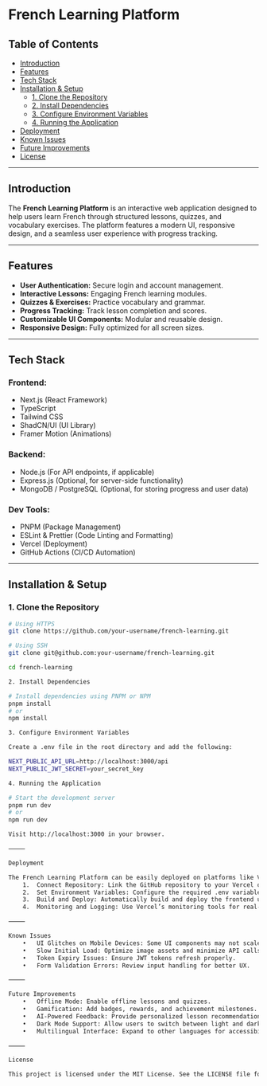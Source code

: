 # French Learning Platform

## Table of Contents
- [Introduction](#introduction)
- [Features](#features)
- [Tech Stack](#tech-stack)
- [Installation & Setup](#installation--setup)
  - [1. Clone the Repository](#1-clone-the-repository)
  - [2. Install Dependencies](#2-install-dependencies)
  - [3. Configure Environment Variables](#3-configure-environment-variables)
  - [4. Running the Application](#4-running-the-application)
- [Deployment](#deployment)
- [Known Issues](#known-issues)
- [Future Improvements](#future-improvements)
- [License](#license)

---

## Introduction
The **French Learning Platform** is an interactive web application designed to help users learn French through structured lessons, quizzes, and vocabulary exercises. The platform features a modern UI, responsive design, and a seamless user experience with progress tracking.

---

## Features
- **User Authentication:** Secure login and account management.
- **Interactive Lessons:** Engaging French learning modules.
- **Quizzes & Exercises:** Practice vocabulary and grammar.
- **Progress Tracking:** Track lesson completion and scores.
- **Customizable UI Components:** Modular and reusable design.
- **Responsive Design:** Fully optimized for all screen sizes.

---

## Tech Stack
### **Frontend:**
- Next.js (React Framework)
- TypeScript
- Tailwind CSS
- ShadCN/UI (UI Library)
- Framer Motion (Animations)

### **Backend:**
- Node.js (For API endpoints, if applicable)
- Express.js (Optional, for server-side functionality)
- MongoDB / PostgreSQL (Optional, for storing progress and user data)

### **Dev Tools:**
- PNPM (Package Management)
- ESLint & Prettier (Code Linting and Formatting)
- Vercel (Deployment)
- GitHub Actions (CI/CD Automation)

---

## Installation & Setup

### **1. Clone the Repository**
```bash
# Using HTTPS
git clone https://github.com/your-username/french-learning.git

# Using SSH
git clone git@github.com:your-username/french-learning.git

cd french-learning

2. Install Dependencies

# Install dependencies using PNPM or NPM
pnpm install
# or
npm install

3. Configure Environment Variables

Create a .env file in the root directory and add the following:

NEXT_PUBLIC_API_URL=http://localhost:3000/api
NEXT_PUBLIC_JWT_SECRET=your_secret_key

4. Running the Application

# Start the development server
pnpm run dev
# or
npm run dev

Visit http://localhost:3000 in your browser.

⸻

Deployment

The French Learning Platform can be easily deployed on platforms like Vercel or Netlify. The steps include:
	1.	Connect Repository: Link the GitHub repository to your Vercel or Netlify account.
	2.	Set Environment Variables: Configure the required .env variables in the platform.
	3.	Build and Deploy: Automatically build and deploy the frontend upon push to the main branch.
	4.	Monitoring and Logging: Use Vercel’s monitoring tools for real-time performance insights.

⸻

Known Issues
	•	UI Glitches on Mobile Devices: Some UI components may not scale properly on smaller screens.
	•	Slow Initial Load: Optimize image assets and minimize API calls.
	•	Token Expiry Issues: Ensure JWT tokens refresh properly.
	•	Form Validation Errors: Review input handling for better UX.

⸻

Future Improvements
	•	Offline Mode: Enable offline lessons and quizzes.
	•	Gamification: Add badges, rewards, and achievement milestones.
	•	AI-Powered Feedback: Provide personalized lesson recommendations.
	•	Dark Mode Support: Allow users to switch between light and dark modes.
	•	Multilingual Interface: Expand to other languages for accessibility.

⸻

License

This project is licensed under the MIT License. See the LICENSE file for details.